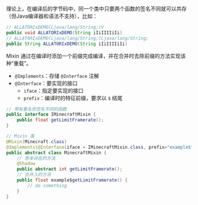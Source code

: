 理论上，在编译后的字节码中，同一个类中只要两个函数的签名不同就可以共存（但Java编译器和语法不支持），比如：

```java
// ALLATORIxDEMO(Ljava/lang/String;)V
public void ALLATORIxDEMO(String iIiIIIIiIi)
// ALLATORIxDEMO(Ljava/lang/String;)Ljava/lang/String;
public String ALLATORIxDEMO(String iIiIIIIiIi)
```

Mixin 通过在编译时添加一个前缀完成编译，并在合并时去除前缀的方法实现该种“重载”。

* `@Implements`：存储 `@Interface` 注解
* `@Interface`：要实现的接口
    * `iface`：指定要实现的接口
    * `prefix`：编译时的特征前缀，要求以 `$` 结尾

```java
// 带有重名但签名不同的函数
public interface IMinecraftMixin {
    public float getLimitFramerate();
}

// Mixin 类
@Mixin(Minecraft.class)
@Implements(@Interface(iface = IMinecraftMixin.class, prefix="example$"))
public abstract class MinecraftMixin {
    // 原本存在的方法
    @Shadow
    public abstract int getLimitFramerate();
    // 合并入的方法
    public float example$getLimitFramerate() {
        // do something
    }
}
```
